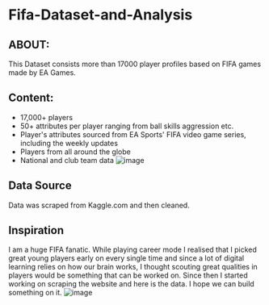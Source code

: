 # Fifa-Dataset-and-Analysis
## ABOUT:
  This Dataset consists more than 17000 player profiles based on FIFA games made by EA Games.
## Content:
 - 17,000+ players
 - 50+ attributes per player ranging from ball skills aggression etc.
 - Player's attributes sourced from EA Sports' FIFA video game series, including the weekly updates
 - Players from all around the globe
 - National and club team data
 ![image](https://user-images.githubusercontent.com/38592977/202591942-ef343b0c-9d5a-4e6c-aa6f-726406e3d80a.png)
## Data Source
  Data was scraped from Kaggle.com and then cleaned.
## Inspiration
  I am a huge FIFA fanatic. While playing career mode I realised that I picked great young players early on every single time and since a lot of digital learning relies on how our brain works, I thought scouting great qualities in players would be something that can be worked on. Since then I started working on scraping the website and here is the data. I hope we can build something on it.
  ![image](https://user-images.githubusercontent.com/38592977/202592291-12e0adef-07d0-4123-aa20-01ba73e53099.png)
